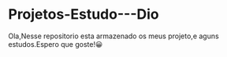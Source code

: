 # Projetos-Estudo---Dio
Ola,Nesse repositorio esta armazenado os meus projeto,e aguns estudos.Espero que goste!:grinning:
